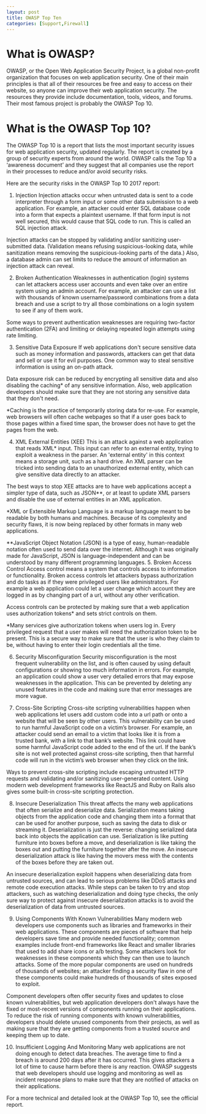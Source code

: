 ```yaml
---
layout: post
title: OWASP Top Ten
categories: [Support,Firewall]
---
```

# What is OWASP?
OWASP, or the Open Web Application Security Project, is a global non-profit organization that focuses on web application security. One of their main principles is that all of their resources be free and easy to access on their website, so anyone can improve their web application security. The resources they provide include documentation, tools, videos, and forums. Their most famous project is probably the OWASP Top 10.

# What is the OWASP Top 10?
The OWASP Top 10 is a report that lists the most important security issues for web application security, updated regularly. The report is created by a group of security experts from around the world. OWASP calls the Top 10 a ‘awareness document’ and they suggest that all companies use the report in their processes to reduce and/or avoid security risks.

Here are the security risks in the OWASP Top 10 2017 report:

1. Injection
Injection attacks occur when untrusted data is sent to a code interpreter through a form input or some other data submission to a web application. For example, an attacker could enter SQL database code into a form that expects a plaintext username. If that form input is not well secured, this would cause that SQL code to run. This is called an SQL injection attack.

Injection attacks can be stopped by validating and/or sanitizing user-submitted data. (Validation means refusing suspicious-looking data, while sanitization means removing the suspicious-looking parts of the data.) Also, a database admin can set limits to reduce the amount of information an injection attack can reveal.

2. Broken Authentication
Weaknesses in authentication (login) systems can let attackers access user accounts and even take over an entire system using an admin account. For example, an attacker can use a list with thousands of known username/password combinations from a data breach and use a script to try all those combinations on a login system to see if any of them work.

Some ways to prevent authentication weaknesses are requiring two-factor authentication (2FA) and limiting or delaying repeated login attempts using rate limiting.


3. Sensitive Data Exposure
If web applications don't secure sensitive data such as money information and passwords, attackers can get that data and sell or use it for evil purposes. One common way to steal sensitive information is using an on-path attack.

Data exposure risk can be reduced by encrypting all sensitive data and also disabling the caching* of any sensitive information. Also, web application developers should make sure that they are not storing any sensitive data that they don't need.

*Caching is the practice of temporarily storing data for re-use. For example, web browsers will often cache webpages so that if a user goes back to those pages within a fixed time span, the browser does not have to get the pages from the web.


4. XML External Entities (XEE)
This is an attack against a web application that reads XML* input. This input can refer to an external entity, trying to exploit a weakness in the parser. An 'external entity' in this context means a storage unit, such as a hard drive. An XML parser can be tricked into sending data to an unauthorized external entity, which can give sensitive data directly to an attacker.

The best ways to stop XEE attacks are to have web applications accept a simpler type of data, such as JSON**, or at least to update XML parsers and disable the use of external entities in an XML application.

*XML or Extensible Markup Language is a markup language meant to be readable by both humans and machines. Because of its complexity and security flaws, it is now being replaced by other formats in many web applications.

**JavaScript Object Notation (JSON) is a type of easy, human-readable notation often used to send data over the internet. Although it was originally made for JavaScript, JSON is language-independent and can be understood by many different programming languages.
5. Broken Access Control
Access control means a system that controls access to information or functionality. Broken access controls let attackers bypass authorization and do tasks as if they were privileged users like administrators. For example a web application could let a user change which account they are logged in as by changing part of a url, without any other verification.

Access controls can be protected by making sure that a web application uses authorization tokens* and sets strict controls on them.

*Many services give authorization tokens when users log in. Every privileged request that a user makes will need the authorization token to be present. This is a secure way to make sure that the user is who they claim to be, without having to enter their login credentials all the time.


6. Security Misconfiguration
Security misconfiguration is the most frequent vulnerability on the list, and is often caused by using default configurations or showing too much information in errors. For example, an application could show a user very detailed errors that may expose weaknesses in the application. This can be prevented by deleting any unused features in the code and making sure that error messages are more vague.

7. Cross-Site Scripting
Cross-site scripting vulnerabilities happen when web applications let users add custom code into a url path or onto a website that will be seen by other users. This vulnerability can be used to run harmful JavaScript code on a victim’s browser. For example, an attacker could send an email to a victim that looks like it is from a trusted bank, with a link to that bank’s website. This link could have some harmful JavaScript code added to the end of the url. If the bank’s site is not well protected against cross-site scripting, then that harmful code will run in the victim’s web browser when they click on the link.

Ways to prevent cross-site scripting include escaping untrusted HTTP requests and validating and/or sanitizing user-generated content. Using modern web development frameworks like ReactJS and Ruby on Rails also gives some built-in cross-site scripting protection.

8. Insecure Deserialization
This threat affects the many web applications that often serialize and deserialize data. Serialization means taking objects from the application code and changing them into a format that can be used for another purpose, such as saving the data to disk or streaming it. Deserialization is just the reverse: changing serialized data back into objects the application can use. Serialization is like putting furniture into boxes before a move, and deserialization is like taking the boxes out and putting the furniture together after the move. An insecure deserialization attack is like having the movers mess with the contents of the boxes before they are taken out.

An insecure deserialization exploit happens when deserializing data from untrusted sources, and can lead to serious problems like DDoS attacks and remote code execution attacks. While steps can be taken to try and stop attackers, such as watching deserialization and doing type checks, the only sure way to protect against insecure deserialization attacks is to avoid the deserialization of data from untrusted sources.


9. Using Components With Known Vulnerabilities
Many modern web developers use components such as libraries and frameworks in their web applications. These components are pieces of software that help developers save time and provide needed functionality; common examples include front-end frameworks like React and smaller libraries that used to add share icons or a/b testing. Some attackers look for weaknesses in these components which they can then use to launch attacks. Some of the more popular components are used on hundreds of thousands of websites; an attacker finding a security flaw in one of these components could make hundreds of thousands of sites exposed to exploit.

Component developers often offer security fixes and updates to close known vulnerabilities, but web application developers don't always have the fixed or most-recent versions of components running on their applications. To reduce the risk of running components with known vulnerabilities, developers should delete unused components from their projects, as well as making sure that they are getting components from a trusted source and keeping them up to date.


10. Insufficient Logging And Monitoring
Many web applications are not doing enough to detect data breaches. The average time to find a breach is around 200 days after it has occurred. This gives attackers a lot of time to cause harm before there is any reaction. OWASP suggests that web developers should use logging and monitoring as well as incident response plans to make sure that they are notified of attacks on their applications.

For a more technical and detailed look at the OWASP Top 10, see the official report.
